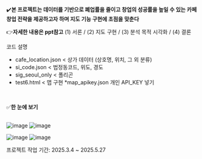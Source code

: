 ✔️**본 프로젝트는 데이터를 기반으로 폐업률을 줄이고 창업의 성공률을 높일 수 있는 카페 창업 전략을 제공하고자 하며 지도 기능 구현에 초점을 맞춘다**

👉**자세한 내용은 ppt참고** 
(1) 서론 / (2) 지도 구현 / (3) 분석 목적 시각화 / (4) 결론
<br/>

코드 설명
- cafe_location.json < 상가 데이터 (상호명, 위치, 그 외 분류)
- si_code.json < 법정동코드, 위도, 경도
- sig_seoul_only < 폴리곤
- test6.html < 맵 구현
*map_apikey.json 개인 API_KEY 넣기

<br/>

✅**한 눈에 보기**
<br/>
<br/>

![image](https://github.com/user-attachments/assets/1fa61f7b-936f-45d2-82a6-10f022dc4625)
![image](https://github.com/user-attachments/assets/baae231f-0308-4c26-a7cf-8aff232614bb)

![image](https://github.com/user-attachments/assets/f34a26f2-83b0-448e-a9bc-ca8d5ffa103f)
![image](https://github.com/user-attachments/assets/75196cc8-9c87-4a05-b6d6-64bc262c652c)

프로젝트 작업 기간: 2025.3.4 ~ 2025.5.27

